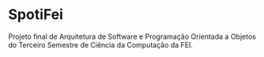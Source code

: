 # SpotiFei
Projeto final de Arquitetura de Software e Programação Orientada a Objetos do Terceiro Semestre de Ciência da Computação da FEI.
